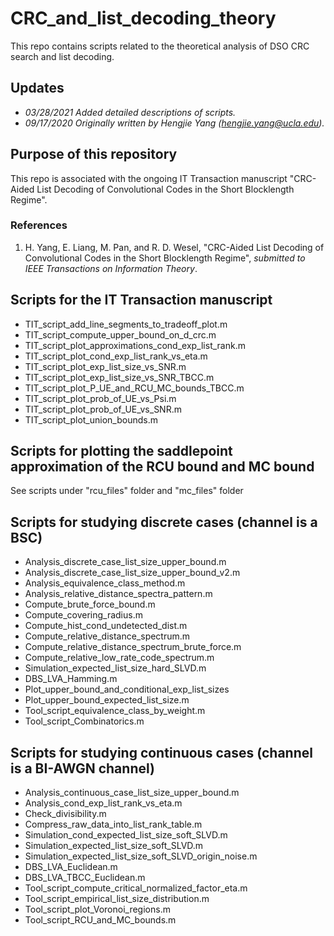 # CRC_and_list_decoding_theory
This repo contains scripts related to the theoretical analysis of DSO CRC search and list decoding.

## Updates
- *03/28/2021 Added detailed descriptions of scripts.*
- *09/17/2020 Originally written by Hengjie Yang (hengjie.yang@ucla.edu).*

## Purpose of this repository
This repo is associated with the ongoing IT Transaction manuscript "CRC-Aided List Decoding of Convolutional Codes in the Short Blocklength Regime".

### References
 1. H. Yang, E. Liang, M. Pan, and R. D. Wesel, "CRC-Aided List Decoding of Convolutional Codes in the Short Blocklength Regime", *submitted to IEEE Transactions on Information Theory*.

## Scripts for the IT Transaction manuscript
- TIT_script_add_line_segments_to_tradeoff_plot.m
- TIT_script_compute_upper_bound_on_d_crc.m
- TIT_script_plot_approximations_cond_exp_list_rank.m
- TIT_script_plot_cond_exp_list_rank_vs_eta.m
- TIT_script_plot_exp_list_size_vs_SNR.m
- TIT_script_plot_exp_list_size_vs_SNR_TBCC.m
- TIT_script_plot_P_UE_and_RCU_MC_bounds_TBCC.m
- TIT_script_plot_prob_of_UE_vs_Psi.m
- TIT_script_plot_prob_of_UE_vs_SNR.m
- TIT_script_plot_union_bounds.m


## Scripts for plotting the saddlepoint approximation of the RCU bound and MC bound
See scripts under "rcu_files" folder and "mc_files" folder

## Scripts for studying discrete cases (channel is a BSC)
- Analysis_discrete_case_list_size_upper_bound.m
- Analysis_discrete_case_list_size_upper_bound_v2.m
- Analysis_equivalence_class_method.m
- Analysis_relative_distance_spectra_pattern.m
- Compute_brute_force_bound.m
- Compute_covering_radius.m
- Compute_hist_cond_undetected_dist.m
- Compute_relative_distance_spectrum.m
- Compute_relative_distance_spectrum_brute_force.m
- Compute_relative_low_rate_code_spectrum.m
- Simulation_expected_list_size_hard_SLVD.m
- DBS_LVA_Hamming.m
- Plot_upper_bound_and_conditional_exp_list_sizes
- Plot_upper_bound_expected_list_size.m
- Tool_script_equivalence_class_by_weight.m
- Tool_script_Combinatorics.m

## Scripts for studying continuous cases (channel is a BI-AWGN channel)
- Analysis_continuous_case_list_size_upper_bound.m
- Analysis_cond_exp_list_rank_vs_eta.m
- Check_divisibility.m
- Compress_raw_data_into_list_rank_table.m
- Simulation_cond_expected_list_size_soft_SLVD.m
- Simulation_expected_list_size_soft_SLVD.m
- Simulation_expected_list_size_soft_SLVD_origin_noise.m
- DBS_LVA_Euclidean.m
- DBS_LVA_TBCC_Euclidean.m
- Tool_script_compute_critical_normalized_factor_eta.m
- Tool_script_empirical_list_size_distribution.m
- Tool_script_plot_Voronoi_regions.m
- Tool_script_RCU_and_MC_bounds.m









